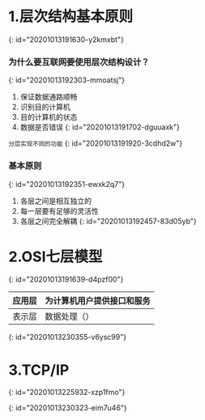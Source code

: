# 1.层次结构基本原则
{: id="20201013191630-y2kmxbt"}

### 为什么要互联网要使用层次结构设计？
{: id="20201013192303-mmoatsj"}

1. 保证数据通路顺畅
2. 识别目的计算机
3. 目的计算机的状态
4. 数据是否错误
{: id="20201013191702-dguuaxk"}

`分层实现不同的功能`
{: id="20201013191920-3cdhd2w"}

### 基本原则
{: id="20201013192351-ewxk2q7"}

1. 各层之间是相互独立的
2. 每一层要有足够的灵活性
3. 各层之间完全解耦
{: id="20201013192457-83d05yb"}

# 2.OSI七层模型
{: id="20201013191639-d4pzf00"}

| 应用层 | 为计算机用户提供接口和服务 |
| - | - |
| 表示层 | 数据处理（） |
{: id="20201013230355-v6ysc99"}

# 3.TCP/IP
{: id="20201013225932-xzp1fmo"}

{: id="20201013230323-eim7u46"}
